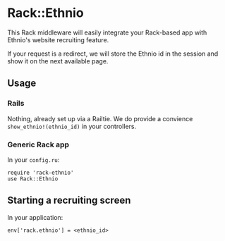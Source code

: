 # Rack::Ethnio
This Rack middleware will easily integrate your Rack-based app with Ethnio's website recruiting feature.

If your request is a redirect, we will store the Ethnio id in the session and show it on the next available page.

## Usage

### Rails
Nothing, already set up via a Railtie.  We do provide a convience `show_ethnio!(ethnio_id)` in your controllers.

### Generic Rack app
In your `config.ru`:

```
require 'rack-ethnio'
use Rack::Ethnio
```

## Starting a recruiting screen
In your application:
```
env['rack.ethnio'] = <ethnio_id>
```


